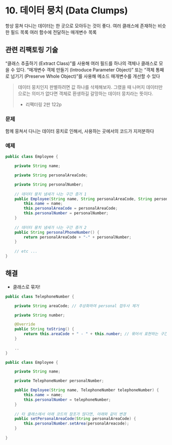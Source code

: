 # 10. 데이터 뭉치 (Data Clumps)

항상 뭉쳐 다니는 데이터는 한 곳으로 모아두는 것이 좋다.
여러 클래스에 존재하는 비슷한 필드 목록
여러 함수에 전달하는 매개변수 목록

## 관련 리팩토링 기술
“클래스 추출하기 (Extract Class)”를 사용해 여러 필드를 하나의 객체나 클래스로 모을 수 있다.
“매개변수 객체 만들기 (Introduce Parameter Object)” 또는 “객체 통째로 넘기기 (Preserve Whole Object)”를 사용해 메소드 매개변수를 개선할 수 있다


> 데이터 뭉치인지 판별하려면 값 하나를 삭제해보자. 그랬을 때 나머지 데이터만으로는 의미가 없다면 객체로 환생하길 갈망하는 데이터 뭉치라는 뜻이다. 
> - 리팩터링 2판 122p

### 문제
함께 뭉쳐서 다니는 데이터 뭉치로 인해서, 사용하는 곳에서의 코드가 지저분하다

### 예제

```java
public class Employee {

    private String name;

    private String personalAreaCode;

    private String personalNumber;
    
    // 데이터 뭉치 냄새가 나는 구간 증거 1
    public Employee(String name, String personalAreaCode, String personalNumber) {
        this.name = name;
        this.personalAreaCode = personalAreaCode;
        this.personalNumber = personalNumber;
    }
    
    // 데이터 뭉치 냄새가 나는 구간 증거 2
    public String personalPhoneNumber() {
        return personalAreaCode + "-" + personalNumber;
    }
	
    // etc ...
}
```

## 해결

- 클래스로 묶자!

```java
public class TelephoneNumber {

    private String areaCode; // 추상화하여 personal 접두사 제거

    private String number;

    @Override
    public String toString() {
        return this.areaCode + " - " + this.number; // 묶어서 표현하는 구간 해결
    }
    
    ..
}
```

```java
public class Employee {

    private String name;

    private TelephoneNumber personalNumber;

    public Employee(String name, TelephoneNumber telephoneNumber) {
        this.name = name;
        this.personalNumber = telephoneNumber;
    }
    
    // 타 클래스에서 아래 코드의 참조가 많다면, 아래와 같이 변경
    public setPersonalAreaCode(String personalAreaCode) {
        this.personalNumber.setArea(personalAreacode);
    }
    
}
```
